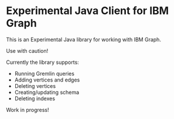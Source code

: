 # Experimental Java Client for IBM Graph

This is an Experimental Java library for working with IBM Graph.

Use with caution!

Currently the library supports:
 
 - Running Gremlin queries
 - Adding vertices and edges
 - Deleting vertices
 - Creating/updating schema
 - Deleting indexes

Work in progress!
